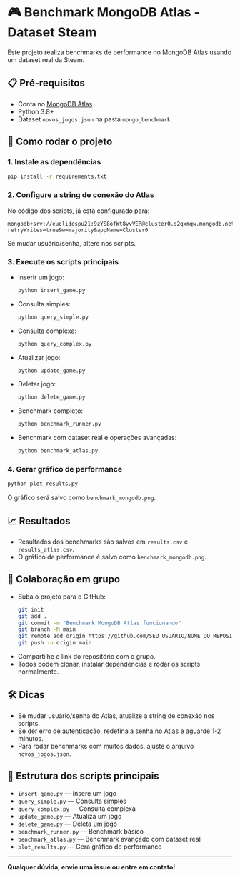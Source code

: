 # 🎮 Benchmark MongoDB Atlas - Dataset Steam

Este projeto realiza benchmarks de performance no MongoDB Atlas usando um dataset real da Steam.

## 📋 Pré-requisitos

- Conta no [MongoDB Atlas](https://cloud.mongodb.com)
- Python 3.8+
- Dataset `novos_jogos.json` na pasta `mongo_benchmark`

## 🚀 Como rodar o projeto

### 1. Instale as dependências
```bash
pip install -r requirements.txt
```

### 2. Configure a string de conexão do Atlas
No código dos scripts, já está configurado para:
```
mongodb+srv://euclidespu21:9zYS8ofWt8vvVER@cluster0.s2qxmqw.mongodb.net/?retryWrites=true&w=majority&appName=Cluster0
```
Se mudar usuário/senha, altere nos scripts.

### 3. Execute os scripts principais

- Inserir um jogo:
  ```bash
  python insert_game.py
  ```
- Consulta simples:
  ```bash
  python query_simple.py
  ```
- Consulta complexa:
  ```bash
  python query_complex.py
  ```
- Atualizar jogo:
  ```bash
  python update_game.py
  ```
- Deletar jogo:
  ```bash
  python delete_game.py
  ```
- Benchmark completo:
  ```bash
  python benchmark_runner.py
  ```
- Benchmark com dataset real e operações avançadas:
  ```bash
  python benchmark_atlas.py
  ```

### 4. Gerar gráfico de performance
```bash
python plot_results.py
```
O gráfico será salvo como `benchmark_mongodb.png`.

## 📈 Resultados
- Resultados dos benchmarks são salvos em `results.csv` e `results_atlas.csv`.
- O gráfico de performance é salvo como `benchmark_mongodb.png`.

## 🤝 Colaboração em grupo
- Suba o projeto para o GitHub:
  ```bash
  git init
  git add .
  git commit -m "Benchmark MongoDB Atlas funcionando"
  git branch -M main
  git remote add origin https://github.com/SEU_USUARIO/NOME_DO_REPOSITORIO.git
  git push -u origin main
  ```
- Compartilhe o link do repositório com o grupo.
- Todos podem clonar, instalar dependências e rodar os scripts normalmente.

## 🛠️ Dicas
- Se mudar usuário/senha do Atlas, atualize a string de conexão nos scripts.
- Se der erro de autenticação, redefina a senha no Atlas e aguarde 1-2 minutos.
- Para rodar benchmarks com muitos dados, ajuste o arquivo `novos_jogos.json`.

## 📂 Estrutura dos scripts principais
- `insert_game.py` — Insere um jogo
- `query_simple.py` — Consulta simples
- `query_complex.py` — Consulta complexa
- `update_game.py` — Atualiza um jogo
- `delete_game.py` — Deleta um jogo
- `benchmark_runner.py` — Benchmark básico
- `benchmark_atlas.py` — Benchmark avançado com dataset real
- `plot_results.py` — Gera gráfico de performance

---

**Qualquer dúvida, envie uma issue ou entre em contato!** 